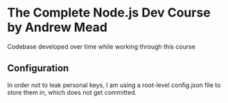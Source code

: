 # The Complete Node.js Dev Course by Andrew Mead
Codebase developed over time while working through this course

## Configuration
In order not to leak personal keys, I am using a root-level config.json file to store them in, which does not get committed.

